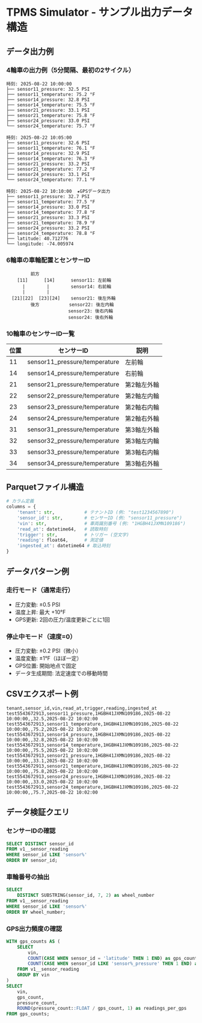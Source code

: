# TPMS Simulator - サンプル出力データ構造

## データ出力例

### 4輪車の出力例（5分間隔、最初の2サイクル）

```
時刻: 2025-08-22 10:00:00
├── sensor11_pressure: 32.5 PSI
├── sensor11_temperature: 75.2 °F
├── sensor14_pressure: 32.8 PSI
├── sensor14_temperature: 75.5 °F
├── sensor21_pressure: 33.1 PSI
├── sensor21_temperature: 75.8 °F
├── sensor24_pressure: 33.0 PSI
└── sensor24_temperature: 75.7 °F

時刻: 2025-08-22 10:05:00
├── sensor11_pressure: 32.6 PSI
├── sensor11_temperature: 76.1 °F
├── sensor14_pressure: 32.9 PSI
├── sensor14_temperature: 76.3 °F
├── sensor21_pressure: 33.2 PSI
├── sensor21_temperature: 77.2 °F
├── sensor24_pressure: 33.1 PSI
└── sensor24_temperature: 77.1 °F

時刻: 2025-08-22 10:10:00  ★GPSデータ出力
├── sensor11_pressure: 32.7 PSI
├── sensor11_temperature: 77.5 °F
├── sensor14_pressure: 33.0 PSI
├── sensor14_temperature: 77.8 °F
├── sensor21_pressure: 33.3 PSI
├── sensor21_temperature: 78.9 °F
├── sensor24_pressure: 33.2 PSI
├── sensor24_temperature: 78.8 °F
├── latitude: 40.712776
└── longitude: -74.005974
```

### 6輪車の車輪配置とセンサーID

```
         前方
    [11]      [14]      sensor11: 左前輪
      |        |        sensor14: 右前輪
      |        |        
  [21][22]  [23][24]    sensor21: 後左外輪
         後方           sensor22: 後左内輪
                       sensor23: 後右内輪
                       sensor24: 後右外輪
```

### 10輪車のセンサーID一覧

| 位置 | センサーID | 説明 |
|------|------------|------|
| 11 | sensor11_pressure/temperature | 左前輪 |
| 14 | sensor14_pressure/temperature | 右前輪 |
| 21 | sensor21_pressure/temperature | 第2軸左外輪 |
| 22 | sensor22_pressure/temperature | 第2軸左内輪 |
| 23 | sensor23_pressure/temperature | 第2軸右内輪 |
| 24 | sensor24_pressure/temperature | 第2軸右外輪 |
| 31 | sensor31_pressure/temperature | 第3軸左外輪 |
| 32 | sensor32_pressure/temperature | 第3軸左内輪 |
| 33 | sensor33_pressure/temperature | 第3軸右内輪 |
| 34 | sensor34_pressure/temperature | 第3軸右外輪 |

## Parquetファイル構造

```python
# カラム定義
columns = {
    'tenant': str,           # テナントID (例: "test1234567890")
    'sensor_id': str,        # センサーID (例: "sensor11_pressure")
    'vin': str,              # 車両識別番号 (例: "1HGBH41JXMN109186")
    'read_at': datetime64,   # 読取時刻
    'trigger': str,          # トリガー (空文字)
    'reading': float64,      # 測定値
    'ingested_at': datetime64 # 取込時刻
}
```

## データパターン例

### 走行モード（通常走行）
- 圧力変動: ±0.5 PSI
- 温度上昇: 最大 +10°F
- GPS更新: 2回の圧力/温度更新ごとに1回

### 停止中モード（速度=0）
- 圧力変動: ±0.2 PSI（微小）
- 温度変動: ±1°F（ほぼ一定）
- GPS位置: 開始地点で固定
- データ生成期間: 法定速度での移動時間

## CSVエクスポート例

```csv
tenant,sensor_id,vin,read_at,trigger,reading,ingested_at
test5543672913,sensor11_pressure,1HGBH41JXMN109186,2025-08-22 10:00:00,,32.5,2025-08-22 10:02:00
test5543672913,sensor11_temperature,1HGBH41JXMN109186,2025-08-22 10:00:00,,75.2,2025-08-22 10:02:00
test5543672913,sensor14_pressure,1HGBH41JXMN109186,2025-08-22 10:00:00,,32.8,2025-08-22 10:02:00
test5543672913,sensor14_temperature,1HGBH41JXMN109186,2025-08-22 10:00:00,,75.5,2025-08-22 10:02:00
test5543672913,sensor21_pressure,1HGBH41JXMN109186,2025-08-22 10:00:00,,33.1,2025-08-22 10:02:00
test5543672913,sensor21_temperature,1HGBH41JXMN109186,2025-08-22 10:00:00,,75.8,2025-08-22 10:02:00
test5543672913,sensor24_pressure,1HGBH41JXMN109186,2025-08-22 10:00:00,,33.0,2025-08-22 10:02:00
test5543672913,sensor24_temperature,1HGBH41JXMN109186,2025-08-22 10:00:00,,75.7,2025-08-22 10:02:00
```

## データ検証クエリ

### センサーIDの確認
```sql
SELECT DISTINCT sensor_id 
FROM v1__sensor_reading 
WHERE sensor_id LIKE 'sensor%'
ORDER BY sensor_id;
```

### 車輪番号の抽出
```sql
SELECT 
    DISTINCT SUBSTRING(sensor_id, 7, 2) as wheel_number
FROM v1__sensor_reading
WHERE sensor_id LIKE 'sensor%'
ORDER BY wheel_number;
```

### GPS出力頻度の確認
```sql
WITH gps_counts AS (
    SELECT 
        vin,
        COUNT(CASE WHEN sensor_id = 'latitude' THEN 1 END) as gps_count,
        COUNT(CASE WHEN sensor_id LIKE 'sensor%_pressure' THEN 1 END) as pressure_count
    FROM v1__sensor_reading
    GROUP BY vin
)
SELECT 
    vin,
    gps_count,
    pressure_count,
    ROUND(pressure_count::FLOAT / gps_count, 1) as readings_per_gps
FROM gps_counts;
```